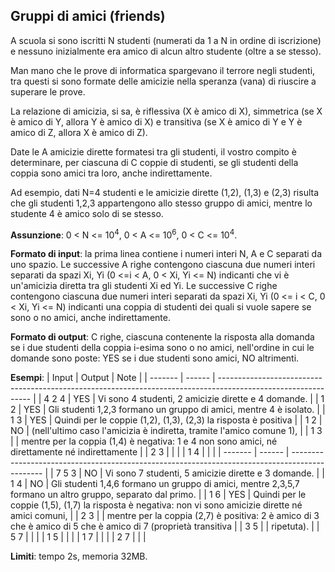 ## 	Gruppi di amici (friends)
A scuola si sono iscritti N studenti (numerati da 1 a N in ordine di iscrizione) e nessuno inizialmente era amico di alcun altro studente (oltre a se stesso).

Man mano che le prove di informatica spargevano il terrore negli studenti, tra questi si sono formate delle amicizie nella speranza (vana) di riuscire a superare le prove.

La relazione di amicizia, si sa, è riflessiva (X è amico di X), simmetrica (se X è amico di Y, allora Y è amico di X) e transitiva (se X è amico di Y e Y è amico di Z, allora X è amico di Z).

Date le A amicizie dirette formatesi tra gli studenti, il vostro compito è determinare, per ciascuna di C coppie di studenti, se gli studenti della coppia sono amici tra loro, anche indirettamente.

Ad esempio, dati N=4 studenti e le amicizie dirette (1,2), (1,3) e (2,3) risulta che gli studenti 1,2,3 appartengono allo stesso gruppo di amici, mentre lo studente 4 è amico solo di se stesso.


**Assunzione**: 0 < N <= 10<sup>4</sup>, 0 < A <= 10<sup>6</sup>, 0 < C <= 10<sup>4</sup>.

**Formato di input**: la prima linea contiene i numeri interi N, A e C separati da uno spazio.
Le successive A righe contengono ciascuna due numeri interi separati da spazi Xi, Yi (0 <=i < A, 0 < Xi, Yi <= N) indicanti che vi è un'amicizia diretta tra gli studenti Xi ed Yi.
Le successive C righe contengono ciascuna due numeri interi separati da spazi Xi, Yi (0 <= i < C, 0 < Xi, Yi <= N) indicanti una coppia di studenti dei quali si vuole sapere se sono o no amici, anche indirettamente.


**Formato di output**: C righe, ciascuna contenente la risposta alla domanda se i due studenti della coppia	i-esima sono o no amici, nell'ordine in cui le domande sono poste: YES se i due studenti sono amici, NO altrimenti.

**Esempi**:
| Input   | Output | Note                                                                                                          |
| ------- | ------ | ------------------------------------------------------------------------------------------------------------- |
| 4 2 4   | YES    | Vi sono 4 studenti, 2 amicizie dirette e 4 domande.                                                           |
| 1 2     | YES    | Gli studenti 1,2,3 formano un gruppo di amici, mentre 4 è isolato.                                            |
| 1 3     | YES    | Quindi per le coppie (1,2), (1,3), (2,3) la risposta è positiva                                               |
| 1 2     | NO     | (nell'ultimo caso l'amicizia è indiretta, tramite l'amico comune 1),                                          |
| 1 3     |        | mentre per la coppia (1,4) è negativa: 1 e 4 non sono amici, né direttamente né indirettamente                |
| 2 3     |        |                                                                                                               |
| 1 4     |        |                                                                                                               |
| ------- | ------ | ----------------------------------------------------------------------------------------------                |
| 7 5 3   | NO     | Vi sono 7 studenti, 5 amicizie dirette e 3 domande.                                                           |
| 1 4     | NO     | Gli studenti 1,4,6 formano un gruppo di amici, mentre 2,3,5,7 formano un altro gruppo, separato dal primo.    |
| 1 6     | YES    | Quindi per le coppie (1,5), (1,7) la risposta è negativa: non vi sono amicizie dirette né amici comuni,       |
| 2 3     |        | mentre per la coppia (2,7) è positiva: 2 è amico di 3 che è amico di 5 che è amico di 7 (proprietà transitiva |
| 3 5     |        | ripetuta).                                                                                                    |
| 5 7     |        |                                                                                                               |
| 1 5     |        |                                                                                                               |
| 1 7     |        |                                                                                                               |
| 2 7     |        |                                                                                                               |

**Limiti**: tempo 2s, memoria 32MB.
